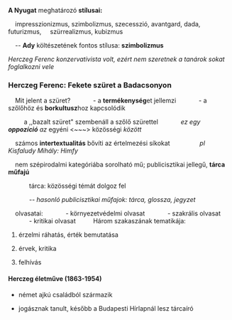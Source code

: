 **A Nyugat** meghatározó **stílusai:**

    impresszionizmus, szimbolizmus, szecesszió, avantgard, dada, futurizmus,     szürrealizmus, kubizmus

    -- **Ady** költészetének fontos stílusa: **szimbolizmus**





*Herczeg Ferenc konzervativista volt, ezért nem szeretnek a tanárok sokat foglalkozni vele*



### Herczeg Ferenc: Fekete szüret a Badacsonyon

    Mit jelent a szüret?
            - a **termékenység**et jellemzi
            - a szőlőhöz és **borkultusz**hoz kapcsolódik 

    
    a ,,bazalt szüret" szembenáll a szőlő szürettel
            *ez egy **oppozíció** az*  egyéni <~~~> közösségi  *között*

    számos **intertextualitás** bővíti az értelmezési síkokat
                *pl Kisfaludy Mihály: Himfy*

    nem szépirodalmi kategóriába sorolható mű; publicisztikai jellegű, **tárca műfajú**

            tárca: közösségi témát dolgoz fel

            *-- hasonló publicisztikai műfajok: tárca, glossza, jegyzet*
            

    olvasatai:
            - környezetvédelmi olvasat
            - szakrális olvasat
            - kritikai olvasat
    
    Három szakaszának tematikája:

1. érzelmi ráhatás, érték bemutatása

2. érvek, kritika

3. felhívás





#### Herczeg életműve (1863-1954)

- német ajkú családból származik

- jogásznak tanult, később a Budapesti Hírlapnál lesz tárcaíró













































